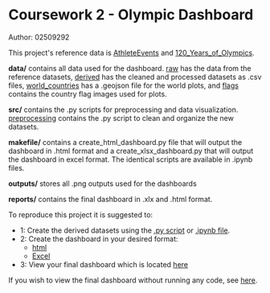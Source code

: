 # Coursework 2 - Olympic Dashboard
Author: 02509292

This project's reference data is [AthleteEvents](https://www.kaggle.com/datasets/heesoo37/120-years-of-olympic-history-athletes-and-results) and [120_Years_of_Olympics](https://www.kaggle.com/datasets/piterfm/olympic-games-medals-19862018?select=olympic_hosts.csv). 

**data/** contains all data used for the dashboard. [raw](./data/raw/) has the data from the reference datasets, [derived](./data/derived/) has the cleaned and processed datasets as .csv files, [world_countries](./data/world_countries/) has a .geojson file for the world plots, and [flags](./data/flags/) contains the country flag images used for plots. 

**src/** contains the .py scripts for preprocessing and data visualization. [preprocessing](./src/preprocessing/) contains the .py script to clean and organize the new datasets. 

**makefile/** contains a create_html_dashboard.py file that will output the dashboard in .html format and a create_xlsx_dashboard.py that will output the dashboard in excel format. The identical scripts are available in .ipynb files. 

**outputs/** stores all .png outputs used for the dashboards

**reports/** contains the final dashboard in .xlx and .html format. 

To reproduce this project it is suggested to:  
- 1: Create the derived datasets using the [.py script](./src/preprocessing/pre-processing.py) or [.ipynb file](./src/preprocessing/pre-processing.ipynb). 
- 2: Create the dashboard in your desired format:
    - [html](./makefile/create_html_dashboard.py)
    - [Excel](./makefile/create_xlsx_dashboard.py)
- 3: View your final dashboard which is located [here](./reports/)

If you wish to view the final dashboard without running any code, see [here](https://awickman-neu.github.io/olympics_dash/). 
